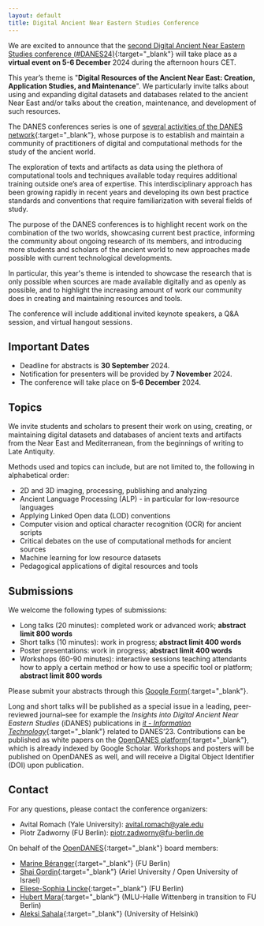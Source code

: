 ```yaml
---
layout: default
title: Digital Ancient Near Eastern Studies Conference
---
```


We are excited to announce that the [second Digital Ancient Near Eastern Studies conference (#DANES24)](https://digitalpasts.github.io/DANES2024/){:target="_blank"} will take place as a **virtual event on 5-6 December** 2024 during the afternoon hours CET.

This year’s theme is "**Digital Resources of the Ancient Near East: Creation, Application Studies, and Maintenance**". We particularly invite talks about using and expanding digital datasets and databases related to the ancient Near East and/or talks about the creation, maintenance, and development of such resources.

The DANES conferences series is one of [several activities of the DANES network](https://opendanes.org/pages/Digital%20Ancient%20Near%20Eastern%20Studies%20-%20A%20Transition%20to%20Arts%20and%20Crafts.html){:target="_blank"}, whose purpose is to establish and maintain a community of practitioners of digital and computational methods for the study of the ancient world.

The exploration of texts and artifacts as data using the plethora of computational tools and techniques available today requires additional training outside one’s area of expertise. This interdisciplinary approach has been growing rapidly in recent years and developing its own best practice standards and conventions that require familiarization with several fields of study.

The purpose of the DANES conferences is to highlight recent work on the combination of the two worlds, showcasing current best practice, informing the community about ongoing research of its members, and introducing more students and scholars of the ancient world to new approaches made possible with current technological developments.

In particular, this year's theme is intended to showcase the research that is only possible when sources are made available digitally and as openly as possible, and to highlight the increasing amount of work our community does in creating and maintaining resources and tools.

The conference will include additional invited keynote speakers, a Q&A session, and virtual hangout sessions.

## Important Dates

* Deadline for abstracts is **30 September** 2024.
* Notification for presenters will be provided by **7 November** 2024.
* The conference will take place on **5-6 December** 2024.

## Topics

We invite students and scholars to present their work on using, creating, or maintaining digital datasets and databases of ancient texts and artifacts from the Near East and Mediterranean, from the beginnings of writing to Late Antiquity.

Methods used and topics can include, but are not limited to, the following in alphabetical order:

* 2D and 3D imaging, processing, publishing and analyzing
* Ancient Language Processing (ALP) - in particular for low-resource languages
* Applying Linked Open data (LOD) conventions
* Computer vision and optical character recognition (OCR) for ancient scripts
* Critical debates on the use of computational methods for ancient sources
* Machine learning for low resource datasets
* Pedagogical applications of digital resources and tools

## Submissions

We welcome the following types of submissions:

* Long talks (20 minutes): completed work or advanced work; **abstract limit 800 words**
* Short talks (10 minutes): work in progress; **abstract limit 400 words**
* Poster presentations: work in progress; **abstract limit 400 words**
* Workshops (60-90 minutes): interactive sessions teaching attendants how to apply a certain method or how to use a specific tool or platform; **abstract limit 800 words**

Please submit your abstracts through this [Google Form](https://forms.gle/4VEcDvsEQdPU8TvP8){:target="_blank"}.

Long and short talks will be published as a special issue in a leading, peer-reviewed journal–see for example the _Insights into Digital Ancient Near Eastern Studies_ (iDANES) publications in [*it - Information Technology*](https://www.degruyter.com/journal/key/itit/0/0/html){:target="_blank"} related to DANES’23. Contributions can be published as white papers on the [OpenDANES platform](https://opendanes.org/index.html){:target="_blank"}, which is already indexed by Google Scholar. Workshops and posters will be published on OpenDANES as well, and will receive a Digital Object Identifier (DOI) upon publication.

## Contact

For any questions, please contact the conference organizers:

* Avital Romach (Yale University): [avital.romach@yale.edu](mailto:avital.romach@yale.edu)
* Piotr Zadworny (FU Berlin): [piotr.zadworny@fu-berlin.de](mailto:p.zadworny@fu-berlin.de)

On behalf of the [OpenDANES](https://opendanes.org/nav/about.html#editorial-board){:target="_blank"} board members:

* [Marine Béranger](https://orcid.org/0009-0008-6897-4537){:target="_blank"} (FU Berlin)
* [Shai Gordin](https://orcid.org/0000-0002-8359-382X){:target="_blank"} (Ariel University / Open University of Israel)
* [Eliese-Sophia Lincke](https://www.wikidata.org/wiki/Q115792216){:target="_blank"} (FU Berlin)
* [Hubert Mara](https://orcid.org/0000-0002-2004-4153){:target="_blank"} (MLU-Halle Wittenberg in transition to FU Berlin)
* [Aleksi Sahala](https://orcid.org/0000-0002-4255-3872){:target="_blank"} (University of Helsinki)

<!-- ---------------------------

In recent decades, the rich cultural heritage of the Near East is undergoing a digital revolution. Comprehensive online repositories have made the digital publishing of artefacts in 2D images, interactive 3D models, as well as text editions, a more sustainable common practice. Furthermore, computational analyses of ancient Near Eastern artefacts, texts and art, are starting to become more prevalent, applying quantitative analyses, natural language processing (NLP) or machine learning (ML), to answer questions about these complex ancient civilizations.

The conference, Computational Perspectives on Ancient Near Eastern Literature, Art and Material Culture, aims to establish a professional network for Digital Ancient Near Eastern Studies (DANES). This will consolidate the successes of recent initiatives led by different research centers, and discuss how best to integrate computational approaches and digital humanities research for ancient Near Eastern texts, art and artefacts. Lastly, we will Incorporate into these discussions a critical perspective on the use of computational methods for text analysis, as well the visual analysis of ancient Near Eastern objects. This conference will include invited long and short talks, an in retrospect section, and poster presentations.

We invite students and scholars to present their original papers in the conference, either remotely or in person, on the application of one or more of the following methodologies and issues:

- Applying linked open data (LOD) conventions
- 2D and 3D imaging
- Machine learning for low resource datasets
- Computational text analysis and natural language processing (NLP)
- Computer vision and optical character recognition (OCR)
- Critical debates on the use of computational methods for ancient sources

## Submissions

We welcome the following types of submissions:
- Long talks (20 minutes): completed work or advanced work; abstract limit 800 words
- Short talks (10 minutes): work in progress; abstract limit 400 words
- Poster presentations: work in progress; abstract limit 400 words
- Workshops (60-90 minutes): interactive sessions teaching attendants how to apply a certain method or how to use a specific tool or platform; abstract limit 800 words -->



<!-- ## Program

To be announced... -->

<!-- ## When and Where

5-6 December 2024, online event.
More details will follow! -->

<!-- ## Links

To be updated...
 -->
